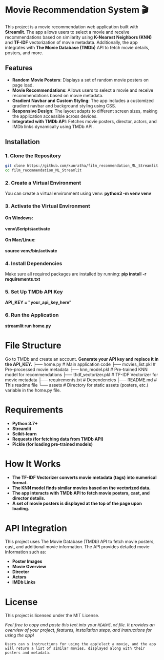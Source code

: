 # Movie Recommendation System 🎬

This project is a movie recommendation web application built with **Streamlit**. The app allows users to select a movie and receive recommendations based on similarity using **K-Nearest Neighbors (KNN)** and **TF-IDF** vectorization of movie metadata. Additionally, the app integrates with **The Movie Database (TMDb)** API to fetch movie details, posters, and more.

## Features
- **Random Movie Posters**: Displays a set of random movie posters on page load.
- **Movie Recommendations**: Allows users to select a movie and receive recommendations based on movie metadata.
- **Gradient Navbar and Custom Styling**: The app includes a customized gradient navbar and background styling using CSS.
- **Responsive Design**: The layout adapts to different screen sizes, making the application accessible across devices.
- **Integrated with TMDb API**: Fetches movie posters, director, actors, and IMDb links dynamically using TMDb API.

## Installation

### 1. Clone the Repository
```bash
git clone https://github.com/kunratha/film_recommendation_ML_Streamlit.git
cd film_recommendation_ML_Streamlit
```

### 2. Create a Virtual Environment
You can create a virtual environment using venv:
**python3 -m venv venv**

### 3. Activate the Virtual Environment
#### On Windows:
**venv\Scripts\activate**

#### On Mac/Linux:
**source venv/bin/activate**

### 4. Install Dependencies
Make sure all required packages are installed by running:
**pip install -r requirements.txt**

### 5. Set Up TMDb API Key

**API_KEY = "your_api_key_here"**

### 6. Run the Application
**streamlit run home.py**

# File Structure
Go to TMDb and create an account.
**Generate your API key and replace it in the API_KEY.**
├── home.py               # Main application code
├── movies_list.pkl        # Pre-processed movie metadata
├── knn_model.pkl          # Pre-trained KNN model for recommendations
├── tfidf_vectorizer.pkl   # TF-IDF Vectorizer for movie metadata
├── requirements.txt       # Dependencies
├── README.md              # This readme file
└── assets                 # Directory for static assets (posters, etc.)
variable in the home.py file.

# Requirements
- **Python 3.7+**
- **Streamlit**
- **Scikit-learn**
- **Requests (for fetching data from TMDb API)**
- **Pickle (for loading pre-trained models)**


# How It Works
- **The TF-IDF Vectorizer converts movie metadata (tags) into numerical format.**
- **The KNN model finds similar movies based on the vectorized data.**
- **The app interacts with TMDb API to fetch movie posters, cast, and director details.**
- **A set of movie posters is displayed at the top of the page upon loading.**

# API Integration
This project uses The Movie Database (TMDb) API to fetch movie posters, cast, and additional movie information. The API provides detailed movie information such as:

- **Poster Images**
- **Movie Overview**
- **Director**
- **Actors**
- **IMDb Links**

# License
This project is licensed under the MIT License.

*Feel free to copy and paste this text into your `README.md` file. 
It provides an overview of your project, features, installation steps, and instructions for using the app!*

    Users can s instructions for using the app!elect a movie, and the app will return a list of similar movies, displayed along with their posters and metadata.
